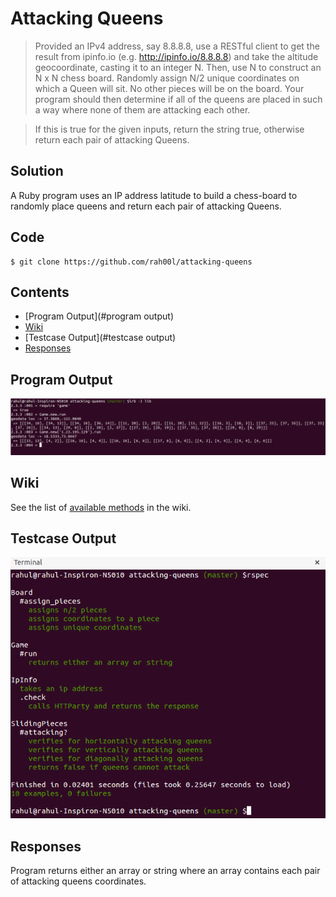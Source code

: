 # Attacking Queens

> Provided an IPv4 address, say 8.8.8.8, use a RESTful client to get the result from ipinfo.io (e.g. http://ipinfo.io/8.8.8.8) and take the altitude geocoordinate, casting it to an integer N. Then, use N to construct an N x N chess board. Randomly assign N/2 unique coordinates on which a Queen will sit. No other pieces will be on the board. Your program should then determine if all of the queens are placed in such a way where none of them are attacking each other.

> If this is true for the given inputs, return the string true,
otherwise return each pair of attacking Queens.

## Solution

A Ruby program uses an IP address latitude to build a chess-board to randomly place queens and
return each pair of attacking Queens.

## Code

    $ git clone https://github.com/rah00l/attacking-queens

## Contents

* [Program Output](#program output)
* [Wiki](#wiki)
* [Testcase Output](#testcase output)
* [Responses](#responses)

## Program Output

![Program output](/docs/output.png?raw=true "Title")

## Wiki

See the list of [available
methods](https://github.com/rah00l/attacking-queens/wiki/Documentation) in the
wiki.

## Testcase Output

![Testcase output](/docs/test_run_output.png?raw=true "Title")

## Responses

Program returns either an array or string where an array contains each pair of attacking queens coordinates.
